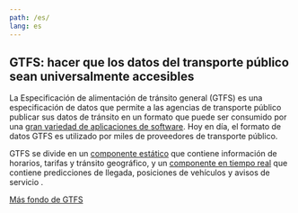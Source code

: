 ```yaml
---
path: /es/
lang: es
---
```


## GTFS: hacer que los datos del transporte público sean universalmente accesibles

La Especificación de alimentación de tránsito general (GTFS) es una especificación de datos que permite a las agencias de transporte público publicar sus datos de tránsito en un formato que puede ser consumido por una [gran variedad de aplicaciones de software](/es/aplicaciones). Hoy en día, el formato de datos GTFS es utilizado por miles de proveedores de transporte público.

GTFS se divide en un [componente estático](/es/reference/static) que contiene información de horarios, tarifas y tránsito geográfico, y un [componente en tiempo real](/es/reference/realtime/v2) que contiene predicciones de llegada, posiciones de vehículos y avisos de servicio .

[Más fondo de GTFS](/es/gtfs-background)
